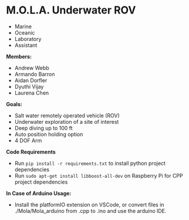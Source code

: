 # M.O.L.A. Underwater ROV

- Marine
- Oceanic
- Laboratory
- Assistant

**Members:**

- Andrew Webb
- Armando Barron
- Aidan Dorfler
- Dyuthi Vijay
- Laurena Chen

**Goals:**

- Salt water remotely operated vehicle (ROV)
- Underwater exploration of a site of interest
- Deep diving up to 100 ft
- Auto position holding option
- 4 DOF Arm

**Code Requirements**

- Run `pip install -r requirements.txt` to install python project dependencies
- Run `sudo apt-get install libboost-all-dev` on Raspberry Pi for CPP project dependencies

**In Case of Arduino Usage:**
- Install the platformIO extension on VSCode, or convert files in ./Mola/Mola_arduino from .cpp to .ino and use the arduino IDE.